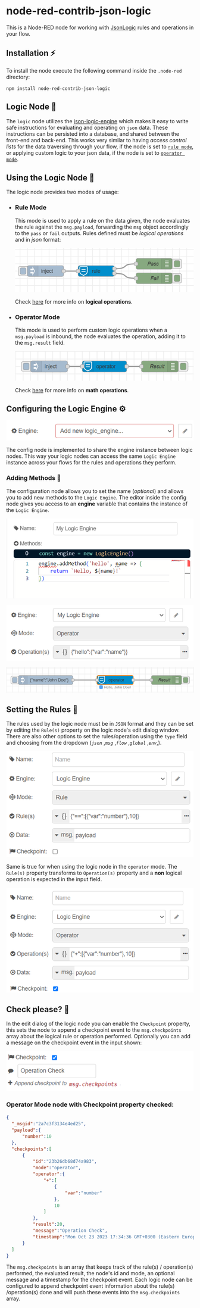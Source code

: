 # node-red-contrib-json-logic
This is a Node-RED node for working with [JsonLogic](https://jessemitchell.me/json-logic-engine/) rules and operations in your flow.

## Installation ⚡
To install the node execute the following command inside the `.node-red` directory:
```console
npm install node-red-contrib-json-logic
```

## Logic Node 🖖
The `logic` node utilizes the [json-logic-engine](https://jessemitchell.me/json-logic-engine/) which makes it easy to write safe instructions for evaluating and operating on `json` data. These instructions can be persisted into a database, and shared between the front-end and back-end. This works very similar to having *access control lists* for the data traversing through your flow, if the node is set to [`rule mode`](#rule-mode), or applying custom logic to your json data, if the node is set to [`operator mode`](#operator-mode).

## Using the Logic Node 🔧
The logic node provides two modes of usage:
- ### Rule Mode
  This mode is used to apply a rule on the data given, the node evaluates the rule against the `msg.payload`, forwarding the `msg` object accordingly to the `pass` or `fail` outputs. Rules defined must be *logical operations* and in *json* format:

  [![RuleMode](https://github.com/Doth-J/node-red-contrib-json-logic/blob/master/docs/rule.png?raw=true)](https://github.com/Doth-J/node-red-contrib-json-logic/blob/master/flows/rule_mode_flow.json) 
  
  Check [here](https://jessemitchell.me/json-logic-engine/docs/logic) for more info on **logical operations**.

- ### Operator Mode
  This mode is used to perform custom logic operations when a `msg.payload` is inbound, the node evaluates the operation, adding it to the `msg.result` field.

  [![OperatorMode](https://github.com/Doth-J/node-red-contrib-json-logic/blob/master/docs/operator_m.png?raw=true)](https://github.com/Doth-J/node-red-contrib-json-logic/blob/master/flows/operator_mode_flow.json)
  
  Check [here](https://jessemitchell.me/json-logic-engine/docs/math) for more info on **math operations**.

## Configuring the Logic Engine ⚙️
  
  ![ConfigEngine](https://github.com/Doth-J/node-red-contrib-json-logic/blob/master/docs/config_engine.png?raw=true) 

The config node is implemented to share the engine instance between logic nodes. This way your logic nodes can access the same `Logic Engine` instance across your flows for the rules and operations they perform.

### Adding Methods 🔩
The configuration node allows you to set the name (*optional*) and allows you to add new methods to the `Logic Engine`. The editor inside the config node gives you access to an **engine** variable that contains the instance of the `Logic Engine`.  

  [![ConfigMethods](https://github.com/Doth-J/node-red-contrib-json-logic/blob/master/docs/config_methods.png?raw=true)](https://jessemitchell.me/json-logic-engine/docs/methods)

  [![CustomMethods](https://github.com/Doth-J/node-red-contrib-json-logic/blob/master/docs/config_custom_methods.png?raw=true)](https://jessemitchell.me/json-logic-engine/docs/methods)
  
  [![CustomMethodsFlow](https://github.com/Doth-J/node-red-contrib-json-logic/blob/master/docs/custom_methods_flow.png?raw=true)](https://jessemitchell.me/json-logic-engine/docs/methods)

## Setting the Rules 📑
The rules used by the logic node must be in `JSON` format and they can be set by editing the `Rule(s)` property on the logic node's edit dialog window. There are also other options to set the rules/operation using the `type` field and choosing from the dropdown (*`json`* ,*`msg`* ,*`flow`* ,*`global`* ,*`env`*,).   
    
  ![RuleModeProperties](https://github.com/Doth-J/node-red-contrib-json-logic/blob/master/docs/rule_prop.png?raw=true)

Same is true for when using the logic node in the `operator` mode. The `Rule(s)` property transforms to `Operation(s)` property and a **non** logical operation is expected in the input field. 
  
  ![OperatorModeProperties](https://github.com/Doth-J/node-red-contrib-json-logic/blob/master/docs/operator_props.png?raw=true)

  ## Check please? 🧾
  In the edit dialog of the logic node you can enable the `Checkpoint` property, this sets the node to append a checkpoint event to the `msg.checkpoints` array about the logical rule or operation performed.
  Optionally you can add a message on the checkpoint event in the input shown:

  ![CheckpointProperty](https://github.com/Doth-J/node-red-contrib-json-logic/blob/master/docs/checkpoint_edit.png?raw=true)

  ### Operator Mode node with Checkpoint property checked:  
  ```json
{
    "_msgid":"2a7c3f3134e4ed25",
    "payload":{
        "number":10
    },
    "checkpoints":[
        {
            "id":"23b26db68d74a983",
            "mode":"operator",
            "operator":{
                "+":[
                    {
                        "var":"number"
                    },
                    10
                ]
            },
            "result":20,
            "message":"Operation Check",
            "timestamp":"Mon Oct 23 2023 17:34:36 GMT+0300 (Eastern European Summer Time)"
        }
    ]
}
  ```

  The `msg.checkpoints` is an array that keeps track of the rule(s) / operation(s) performed, the evaluated result, the node's id and mode, an optional message and a timestamp for the checkpoint event. Each logic node can be configured to append checkpoint event information about the rule(s) /operation(s) done and will push these events into the `msg.checkpoints` array.   
